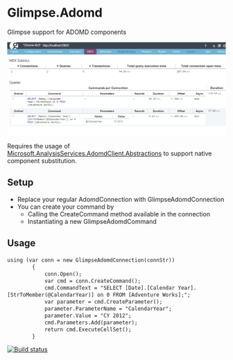 # Glimpse.Adomd
Glimpse support for ADOMD components

![Screenshot](/doc/screenshot.png)

Requires the usage of [Microsoft.AnalysisServices.AdomdClient.Abstractions](https://github.com/ogaudefroy/Microsoft.AnalysisServices.AdomdClient.Abstractions) to support native component substitution.

Setup
-----

 - Replace your regular AdomdConnection with GlimpseAdomdConnection
 - You can create your command by
	 - Calling the CreateCommand method available in the connection
	 - Instantiating a new GlimpseAdomdCommand

Usage
-----

    using (var conn = new GlimpseAdomdConnection(connStr))
            {
                conn.Open();
                var cmd = conn.CreateCommand();
                cmd.CommandText = "SELECT [Date].[Calendar Year].[StrToMember(@CalendarYear)] on 0 FROM [Adventure Works];";
                var parameter = cmd.CreateParameter();
                parameter.ParameterName = "CalendarYear";
                parameter.Value = "CY 2012";
                cmd.Parameters.Add(parameter);
                return cmd.ExecuteCellSet();
            }
[![Build status](https://ci.appveyor.com/api/projects/status/ah7v9e26agnm67ql/branch/master?svg=true)](https://ci.appveyor.com/project/ogaudefroy/glimpse-adomd/branch/master)
